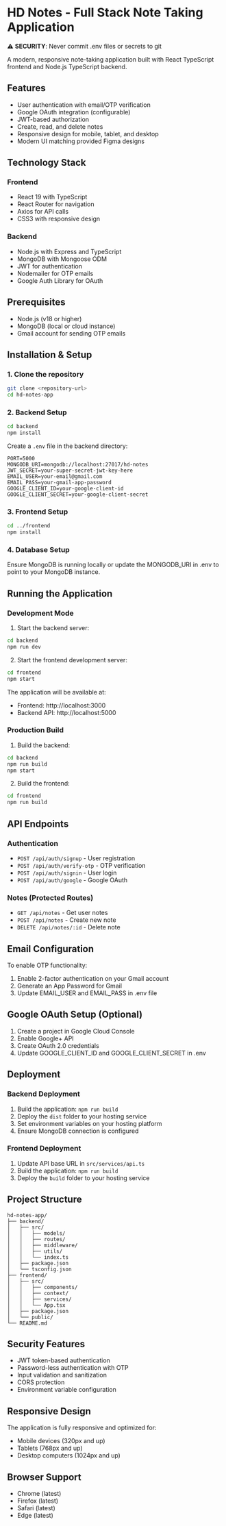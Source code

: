 # HD Notes - Full Stack Note Taking Application

⚠️ **SECURITY**: Never commit .env files or secrets to git

A modern, responsive note-taking application built with React TypeScript frontend and Node.js TypeScript backend.

## Features

- User authentication with email/OTP verification
- Google OAuth integration (configurable)
- JWT-based authorization
- Create, read, and delete notes
- Responsive design for mobile, tablet, and desktop
- Modern UI matching provided Figma designs

## Technology Stack

### Frontend
- React 19 with TypeScript
- React Router for navigation
- Axios for API calls
- CSS3 with responsive design

### Backend
- Node.js with Express and TypeScript
- MongoDB with Mongoose ODM
- JWT for authentication
- Nodemailer for OTP emails
- Google Auth Library for OAuth

## Prerequisites

- Node.js (v18 or higher)
- MongoDB (local or cloud instance)
- Gmail account for sending OTP emails

## Installation & Setup

### 1. Clone the repository
```bash
git clone <repository-url>
cd hd-notes-app
```

### 2. Backend Setup
```bash
cd backend
npm install
```

Create a `.env` file in the backend directory:
```env
PORT=5000
MONGODB_URI=mongodb://localhost:27017/hd-notes
JWT_SECRET=your-super-secret-jwt-key-here
EMAIL_USER=your-email@gmail.com
EMAIL_PASS=your-gmail-app-password
GOOGLE_CLIENT_ID=your-google-client-id
GOOGLE_CLIENT_SECRET=your-google-client-secret
```

### 3. Frontend Setup
```bash
cd ../frontend
npm install
```

### 4. Database Setup
Ensure MongoDB is running locally or update the MONGODB_URI in .env to point to your MongoDB instance.

## Running the Application

### Development Mode

1. Start the backend server:
```bash
cd backend
npm run dev
```

2. Start the frontend development server:
```bash
cd frontend
npm start
```

The application will be available at:
- Frontend: http://localhost:3000
- Backend API: http://localhost:5000

### Production Build

1. Build the backend:
```bash
cd backend
npm run build
npm start
```

2. Build the frontend:
```bash
cd frontend
npm run build
```

## API Endpoints

### Authentication
- `POST /api/auth/signup` - User registration
- `POST /api/auth/verify-otp` - OTP verification
- `POST /api/auth/signin` - User login
- `POST /api/auth/google` - Google OAuth

### Notes (Protected Routes)
- `GET /api/notes` - Get user notes
- `POST /api/notes` - Create new note
- `DELETE /api/notes/:id` - Delete note

## Email Configuration

To enable OTP functionality:

1. Enable 2-factor authentication on your Gmail account
2. Generate an App Password for Gmail
3. Update EMAIL_USER and EMAIL_PASS in .env file

## Google OAuth Setup (Optional)

1. Create a project in Google Cloud Console
2. Enable Google+ API
3. Create OAuth 2.0 credentials
4. Update GOOGLE_CLIENT_ID and GOOGLE_CLIENT_SECRET in .env

## Deployment

### Backend Deployment
1. Build the application: `npm run build`
2. Deploy the `dist` folder to your hosting service
3. Set environment variables on your hosting platform
4. Ensure MongoDB connection is configured

### Frontend Deployment
1. Update API base URL in `src/services/api.ts`
2. Build the application: `npm run build`
3. Deploy the `build` folder to your hosting service

## Project Structure

```
hd-notes-app/
├── backend/
│   ├── src/
│   │   ├── models/
│   │   ├── routes/
│   │   ├── middleware/
│   │   ├── utils/
│   │   └── index.ts
│   ├── package.json
│   └── tsconfig.json
├── frontend/
│   ├── src/
│   │   ├── components/
│   │   ├── context/
│   │   ├── services/
│   │   └── App.tsx
│   ├── package.json
│   └── public/
└── README.md
```

## Security Features

- JWT token-based authentication
- Password-less authentication with OTP
- Input validation and sanitization
- CORS protection
- Environment variable configuration

## Responsive Design

The application is fully responsive and optimized for:
- Mobile devices (320px and up)
- Tablets (768px and up)
- Desktop computers (1024px and up)

## Browser Support

- Chrome (latest)
- Firefox (latest)
- Safari (latest)
- Edge (latest)